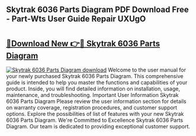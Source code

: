 ## Skytrak 6036 Parts Diagram PDF Download Free - Part-Wts User Guide Repair UXUgO

# <h2><a href="http://dflg3b9.blite.top/?on=Skytrak+6036+Parts+Diagram">🔗Download New 👉🔴 Skytrak 6036 Parts Diagram</a></h2>

[![Skytrak 6036 Parts Diagram download](https://i.imgur.com/lujVjoI.png)](http://dflg3b9.blite.top/?on=Skytrak+6036+Parts+Diagram)
Welcome to the user manual for your newly purchased Skytrak 6036 Parts Diagram. This comprehensive guide is intended to help you master the functions and capabilities of your product. Inside, you will find detailed information on installation, usage, maintenance, and troubleshooting. Important User Information Skytrak 6036 Parts Diagram Please review the user information section for details on warranty coverage, registration procedures, and customer support options. Explore the possibilities of list of features with your new Skytrak 6036 Parts Diagram. We're Committed to Excellence Skytrak 6036 Parts Diagram. Our team is dedicated to providing exceptional customer support.
